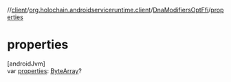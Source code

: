 //[client](../../../index.md)/[org.holochain.androidserviceruntime.client](../index.md)/[DnaModifiersOptFfi](index.md)/[properties](properties.md)

# properties

[androidJvm]\
var [properties](properties.md): [ByteArray](https://kotlinlang.org/api/core/kotlin-stdlib/kotlin/-byte-array/index.html)?